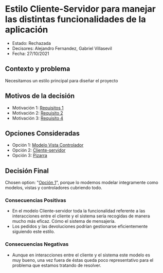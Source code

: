 # Estilo Cliente-Servidor para manejar las distintas funcionalidades de la aplicación

* Estado: Rechazada
* Decisores: Alejandro Fernandez, Gabriel Villasevil
* Fecha: 27/10/2021
## Contexto y problema

Necesitamos un estilo principal para diseñar el proyecto

## Motivos de la decisión

* Motivación 1: [Requisitos 1](https://github.com/santo2927/DAS-2021-22-/blob/master/Requisitos/R1%20Realizar%20Pedido.txt)
* Motivación 2: [Requisito 2](https://github.com/santo2927/DAS-2021-22-/blob/master/Requisitos/R2%20Realizar%20Devolución.txt)
* Motivación 3: [Requisito 4](https://github.com/santo2927/DAS-2021-22-/blob/master/Requisitos/R4%20Conectar%20con%20el%20Sistema%20de%20pago.txt)

## Opciones Consideradas

* Opción 1: [Modelo Vista Controlador](https://github.com/santo2927/DAS-2021-22-/blob/master/Decisión%20de%20diseño%201.1.md)
* Opción 2: [Cliente-servidor](https://github.com/santo2927/DAS-2021-22-/blob/master/Decisión%20de%20diseño%201.2.md)
* Opción 3: [Pizarra](https://github.com/santo2927/DAS-2021-22-/blob/master/Decisión%20de%20diseño%201.3.md)

## Decisión Final

Chosen option: "[Opción 1](https://github.com/santo2927/DAS-2021-22-/blob/master/Decisión%20de%20diseño%201.1.md)", porque lo modemos modelar integramente como modelos, vistas y controladores cubriendo todo.

### Consecuencias Positivas 

* En el modelo Cliente-servidor toda la funcionalidad referente a las interacciones entre el cliente y el sistema sería recogidas de manera mucho más eficaz. Cómo el sistema de mensajería.
* Los pedidos y las devoluciones podrían gestionarse eficientemente siguiendo este estilo.

### Consecuencias Negativas

* Aunque en interacciones entre el cliente y el sistema este modelo es muy bueno, una vez fuera de éstas queda poco representativo para el problema que estamos tratando de resolver.
